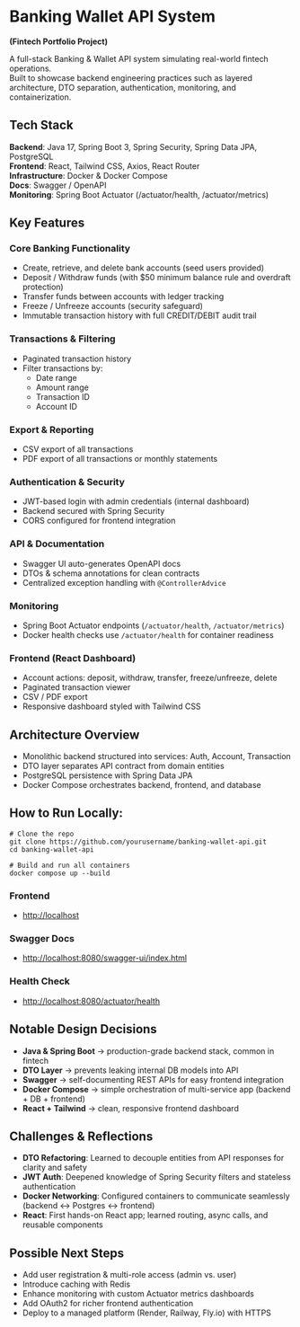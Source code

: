 # Banking Wallet API System
**(Fintech Portfolio Project)**

A full-stack Banking & Wallet API system simulating real-world fintech operations.  
Built to showcase backend engineering practices such as layered architecture, DTO separation, authentication, monitoring, and containerization.

## Tech Stack

**Backend**: Java 17, Spring Boot 3, Spring Security, Spring Data JPA, PostgreSQL  
**Frontend**: React, Tailwind CSS, Axios, React Router  
**Infrastructure**: Docker & Docker Compose  
**Docs**: Swagger / OpenAPI  
**Monitoring**: Spring Boot Actuator (/actuator/health, /actuator/metrics)  

## Key Features

### Core Banking Functionality
- Create, retrieve, and delete bank accounts (seed users provided)
- Deposit / Withdraw funds (with $50 minimum balance rule and overdraft protection)
- Transfer funds between accounts with ledger tracking
- Freeze / Unfreeze accounts (security safeguard)
- Immutable transaction history with full CREDIT/DEBIT audit trail

### Transactions & Filtering
- Paginated transaction history
- Filter transactions by:
    - Date range
    - Amount range
    - Transaction ID
    - Account ID

### Export & Reporting
- CSV export of all transactions
- PDF export of all transactions or monthly statements

### Authentication & Security
- JWT-based login with admin credentials (internal dashboard)
- Backend secured with Spring Security
- CORS configured for frontend integration

### API & Documentation
- Swagger UI auto-generates OpenAPI docs
- DTOs & schema annotations for clean contracts
- Centralized exception handling with `@ControllerAdvice`

### Monitoring
- Spring Boot Actuator endpoints (`/actuator/health`, `/actuator/metrics`)
- Docker health checks use `/actuator/health` for container readiness

### Frontend (React Dashboard)
- Account actions: deposit, withdraw, transfer, freeze/unfreeze, delete
- Paginated transaction viewer
- CSV / PDF export
- Responsive dashboard styled with Tailwind CSS  

## Architecture Overview

- Monolithic backend structured into services: Auth, Account, Transaction
- DTO layer separates API contract from domain entities
- PostgreSQL persistence with Spring Data JPA
- Docker Compose orchestrates backend, frontend, and database  

## How to Run Locally:

```
# Clone the repo
git clone https://github.com/yourusername/banking-wallet-api.git
cd banking-wallet-api

# Build and run all containers
docker compose up --build
```

### Frontend
- [http://localhost](http://localhost)

### Swagger Docs
- [http://localhost:8080/swagger-ui/index.html](http://localhost:8080/swagger-ui/index.html)

### Health Check
- [http://localhost:8080/actuator/health](http://localhost:8080/actuator/health)

## Notable Design Decisions
- **Java & Spring Boot** → production-grade backend stack, common in fintech
- **DTO Layer** → prevents leaking internal DB models into API
- **Swagger** → self-documenting REST APIs for easy frontend integration
- **Docker Compose** → simple orchestration of multi-service app (backend + DB + frontend)
- **React + Tailwind** → clean, responsive frontend dashboard


## Challenges & Reflections
- **DTO Refactoring**: Learned to decouple entities from API responses for clarity and safety
- **JWT Auth**: Deepened knowledge of Spring Security filters and stateless authentication
- **Docker Networking**: Configured containers to communicate seamlessly (backend ↔ Postgres ↔ frontend)
- **React**: First hands-on React app; learned routing, async calls, and reusable components


## Possible Next Steps
- Add user registration & multi-role access (admin vs. user)
- Introduce caching with Redis
- Enhance monitoring with custom Actuator metrics dashboards
- Add OAuth2 for richer frontend authentication
- Deploy to a managed platform (Render, Railway, Fly.io) with HTTPS  